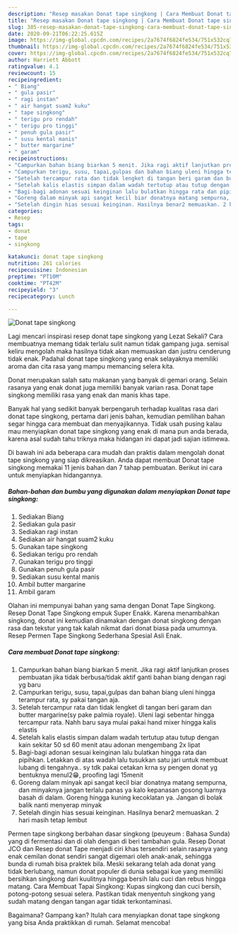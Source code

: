 ```yaml
---
description: "Resep masakan Donat tape singkong | Cara Membuat Donat tape singkong Yang Enak Dan Mudah"
title: "Resep masakan Donat tape singkong | Cara Membuat Donat tape singkong Yang Enak Dan Mudah"
slug: 385-resep-masakan-donat-tape-singkong-cara-membuat-donat-tape-singkong-yang-enak-dan-mudah
date: 2020-09-21T06:22:25.615Z
image: https://img-global.cpcdn.com/recipes/2a7674f6824fe534/751x532cq70/donat-tape-singkong-foto-resep-utama.jpg
thumbnail: https://img-global.cpcdn.com/recipes/2a7674f6824fe534/751x532cq70/donat-tape-singkong-foto-resep-utama.jpg
cover: https://img-global.cpcdn.com/recipes/2a7674f6824fe534/751x532cq70/donat-tape-singkong-foto-resep-utama.jpg
author: Harriett Abbott
ratingvalue: 4.1
reviewcount: 15
recipeingredient:
- " Biang"
- " gula pasir"
- " ragi instan"
- " air hangat suam2 kuku"
- " tape singkong"
- " terigu pro rendah"
- " terigu pro tinggi"
- " penuh gula pasir"
- " susu kental manis"
- " butter margarine"
- " garam"
recipeinstructions:
- "Campurkan bahan biang biarkan 5 menit. Jika ragi aktif lanjutkan proses pembuatan jika tidak berbusa/tidak aktif ganti bahan biang dengan ragi yg baru"
- "Campurkan terigu, susu, tapai,gulpas dan bahan biang uleni hingga terampur rata, sy pakai tangan aja."
- "Setelah tercampur rata dan tidak lengket di tangan beri garam dan butter margarine(sy pake palmia royale). Uleni lagi sebentar hingga tercampur rata. Nahh baru saya mulai pakai hand mixer hingga kalis elastis"
- "Setelah kalis elastis simpan dalam wadah tertutup atau tutup dengan kain sekitar 50 sd 60 menit atau adonan mengembang 2x lipat"
- "Bagi-bagi adonan sesuai keinginan lalu bulatkan hingga rata dan pipihkan. Letakkan di atas wadah lalu tusukkan satu jari untuk membuat lubang di tengahnya.. sy tdk pakai cetakan krna sy pengen donat yg bentuknya menul2😁, proofing lagi 15menit"
- "Goreng dalam minyak api sangat kecil biar donatnya matang sempurna, dan minyaknya jangan terlalu panas ya kalo kepanasan gosong luarnya basah di dalam. Goreng hingga kuning kecoklatan ya. Jangan di bolak balik nanti menyerap minyak"
- "Setelah dingin hias sesuai keinginan. Hasilnya benar2 memuaskan. 2 hari masih tetap lembut"
categories:
- Resep
tags:
- donat
- tape
- singkong

katakunci: donat tape singkong 
nutrition: 261 calories
recipecuisine: Indonesian
preptime: "PT10M"
cooktime: "PT42M"
recipeyield: "3"
recipecategory: Lunch

---
```



![Donat tape singkong](https://img-global.cpcdn.com/recipes/2a7674f6824fe534/751x532cq70/donat-tape-singkong-foto-resep-utama.jpg)

Lagi mencari inspirasi resep donat tape singkong yang Lezat Sekali? Cara membuatnya memang tidak terlalu sulit namun tidak gampang juga. semisal keliru mengolah maka hasilnya tidak akan memuaskan dan justru cenderung tidak enak. Padahal donat tape singkong yang enak selayaknya memiliki aroma dan cita rasa yang mampu memancing selera kita.

Donat merupakan salah satu makanan yang banyak di gemari orang. Selain rasanya yang enak donat juga memiliki banyak varian rasa. Donat tape singkong memiliki rasa yang enak dan manis khas tape.

Banyak hal yang sedikit banyak berpengaruh terhadap kualitas rasa dari donat tape singkong, pertama dari jenis bahan, kemudian pemilihan bahan segar hingga cara membuat dan menyajikannya. Tidak usah pusing kalau mau menyiapkan donat tape singkong yang enak di mana pun anda berada, karena asal sudah tahu triknya maka hidangan ini dapat jadi sajian istimewa.


Di bawah ini ada beberapa cara mudah dan praktis dalam mengolah donat tape singkong yang siap dikreasikan. Anda dapat membuat Donat tape singkong memakai 11 jenis bahan dan 7 tahap pembuatan. Berikut ini cara untuk menyiapkan hidangannya.

<!--inarticleads1-->

##### Bahan-bahan dan bumbu yang digunakan dalam menyiapkan Donat tape singkong:

1. Sediakan  Biang
1. Sediakan  gula pasir
1. Sediakan  ragi instan
1. Sediakan  air hangat suam2 kuku
1. Gunakan  tape singkong
1. Sediakan  terigu pro rendah
1. Gunakan  terigu pro tinggi
1. Gunakan  penuh gula pasir
1. Sediakan  susu kental manis
1. Ambil  butter margarine
1. Ambil  garam


Olahan ini mempunyai bahan yang sama dengan Donat Tape Singkong. Resep Donat Tape Singkong empuk Super Enakk. Karena menambahkan singkong, donat ini kemudian dinamakan dengan donat singkong dengan rasa dan tekstur yang tak kalah nikmat dari donat biasa pada umumnya. Resep Permen Tape Singkong Sederhana Spesial Asli Enak. 

<!--inarticleads2-->

##### Cara membuat Donat tape singkong:

1. Campurkan bahan biang biarkan 5 menit. Jika ragi aktif lanjutkan proses pembuatan jika tidak berbusa/tidak aktif ganti bahan biang dengan ragi yg baru
1. Campurkan terigu, susu, tapai,gulpas dan bahan biang uleni hingga terampur rata, sy pakai tangan aja.
1. Setelah tercampur rata dan tidak lengket di tangan beri garam dan butter margarine(sy pake palmia royale). Uleni lagi sebentar hingga tercampur rata. Nahh baru saya mulai pakai hand mixer hingga kalis elastis
1. Setelah kalis elastis simpan dalam wadah tertutup atau tutup dengan kain sekitar 50 sd 60 menit atau adonan mengembang 2x lipat
1. Bagi-bagi adonan sesuai keinginan lalu bulatkan hingga rata dan pipihkan. Letakkan di atas wadah lalu tusukkan satu jari untuk membuat lubang di tengahnya.. sy tdk pakai cetakan krna sy pengen donat yg bentuknya menul2😁, proofing lagi 15menit
1. Goreng dalam minyak api sangat kecil biar donatnya matang sempurna, dan minyaknya jangan terlalu panas ya kalo kepanasan gosong luarnya basah di dalam. Goreng hingga kuning kecoklatan ya. Jangan di bolak balik nanti menyerap minyak
1. Setelah dingin hias sesuai keinginan. Hasilnya benar2 memuaskan. 2 hari masih tetap lembut


Permen tape singkong berbahan dasar singkong (peuyeum : Bahasa Sunda) yang di fermentasi dan di olah dengan di beri tambahan gula. Resep Donat JCO dan Resep donat Tape menjadi ciri khas tersendiri selain rasanya yang enak cemilan donat sendiri sangat digemari oleh anak-anak, sehingga bunda di rumah bisa praktek bila. Meski sekarang telah ada donat yang tidak berlubang, namun donat populer di dunia sebagai kue yang memiliki bersihkan singkong dari kuulitnya hingga bersih lalu cuci dan rebus hingga matang. Cara Membuat Tapai Singkong: Kupas singkong dan cuci bersih, potong-potong sesuai selera. Pastikan tidak menyentuh singkong yang sudah matang dengan tangan agar tidak terkontaminasi. 

Bagaimana? Gampang kan? Itulah cara menyiapkan donat tape singkong yang bisa Anda praktikkan di rumah. Selamat mencoba!

